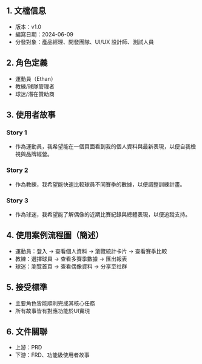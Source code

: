 ## 1. 文檔信息
- 版本：v1.0
- 編寫日期：2024-06-09
- 分發對象：產品經理、開發團隊、UI/UX 設計師、測試人員

## 2. 角色定義
- 運動員（Ethan）
- 教練/球隊管理者
- 球迷/潛在贊助商

## 3. 使用者故事
### Story 1
- 作為運動員，我希望能在一個頁面看到我的個人資料與最新表現，以便自我檢視與品牌經營。

### Story 2
- 作為教練，我希望能快速比較球員不同賽季的數據，以便調整訓練計畫。

### Story 3
- 作為球迷，我希望能了解偶像的近期比賽紀錄與總體表現，以便追蹤支持。

## 4. 使用案例流程圖（簡述）
- 運動員：登入 → 查看個人資料 → 瀏覽統計卡片 → 查看賽季比較
- 教練：選擇球員 → 查看多賽季數據 → 匯出報表
- 球迷：瀏覽首頁 → 查看偶像資料 → 分享至社群

## 5. 接受標準
- 主要角色皆能順利完成其核心任務
- 所有故事皆有對應功能於UI實現

## 6. 文件關聯
- 上游：PRD
- 下游：FRD、功能級使用者故事 